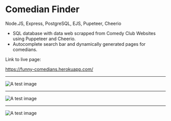 # Comedian Finder

 Node.JS, Express, PostgreSQL, EJS, Pupeteer, Cheerio
 
- SQL database with data web scrapped from Comedy Club Websites using Puppeteer and Cheerio.
- Autocomplete search bar and dynamically generated pages for comedians.

Link to live page:

https://funny-comedians.herokuapp.com/

____

![A test image](https://www.juannicolon.com/imgs/screenshots/comedians/com-1.jpg)

____

![A test image](https://www.juannicolon.com/imgs/screenshots/comedians/com-2.jpg)

____

![A test image](https://www.juannicolon.com/imgs/screenshots/comedians/com-3.jpg)
